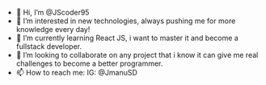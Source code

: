 - 👋 Hi, I’m @JScoder95
- 👀 I’m interested in new technologies, always pushing me for more knowledge every day!
- 🌱 I’m currently learning React JS, i want to master it and become a fullstack developer.
- 💞️ I’m looking to collaborate on any project that i know it can give me real challenges to become a better programmer.
- 📫 How to reach me: IG: @JmanuSD

<!---
JScoder95/JScoder95 is a ✨ special ✨ repository because its `README.md` (this file) appears on your GitHub profile.
You can click the Preview link to take a look at your changes.
--->
